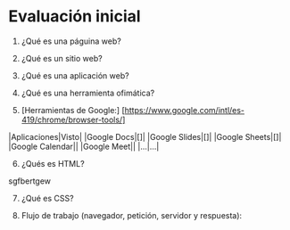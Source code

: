 # Evaluación inicial

1. ¿Qué es una páguina web?



2. ¿Qué es un sitio web?



3. ¿Qué es una aplicación web?



4. ¿Qué es una herramienta ofimática?



5. [Herramientas de Google:] [https://www.google.com/intl/es-419/chrome/browser-tools/]

|Aplicaciones|Visto|
|Google Docs|[]|
|Google Slides|[]|
|Google Sheets|[]|
|Google Calendar||
|Google Meet||
|...|...|

6. ¿Qués es HTML?



sgfbertgew

7. ¿Qué es CSS?



8. Flujo de trabajo (navegador, petición, servidor y respuesta):
